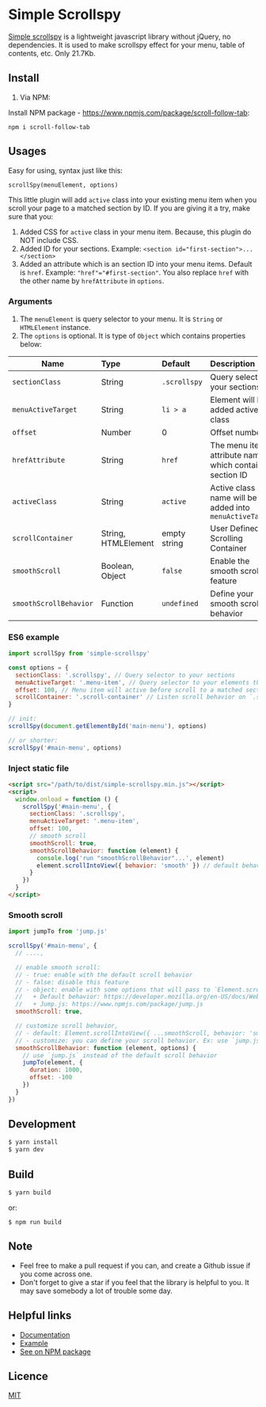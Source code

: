 # Simple Scrollspy

[Simple scrollspy](https://github.com/Cong-Hieu/scroll-follow-tab) is a lightweight javascript library without jQuery,
no dependencies. It is used to make scrollspy effect for your menu, table of contents, etc.
Only 21.7Kb.

## Install

1. Via NPM:

Install NPM package - https://www.npmjs.com/package/scroll-follow-tab:

```npm
npm i scroll-follow-tab
```

## Usages

Easy for using, syntax just like this:

```html
scrollSpy(menuElement, options)
```

This little plugin will add `active` class into your existing menu item when you scroll your page to a matched section by ID.
If you are giving it a try, make sure that you:

1. Added CSS for `active` class in your menu item. Because, this plugin do NOT include CSS.
2. Added ID for your sections.
   Example: `<section id="first-section">...</section>`
3. Added an attribute which is an section ID into your menu items. Default is `href`.
   Example: `"href"="#first-section"`.
   You also replace `href` with the other name by `hrefAttribute` in `options`.

### Arguments

1. The `menuElement` is query selector to your menu. It is `String` or `HTMLElement` instance.
2. The `options` is optional. It is type of `Object` which contains properties below:

| Name                   | Type                | Default      | Description                                              |
| ---------------------- | :------------------ | :----------- | :------------------------------------------------------- |
| `sectionClass`         | String              | `.scrollspy` | Query selector to your sections                          |
| `menuActiveTarget`     | String              | `li > a`     | Element will be added active class                       |
| `offset`               | Number              | 0            | Offset number                                            |
| `hrefAttribute`        | String              | `href`       | The menu item's attribute name which contains section ID |
| `activeClass`          | String              | `active`     | Active class name will be added into `menuActiveTarget`  |
| `scrollContainer`      | String, HTMLElement | empty string | User Defined Scrolling Container                         |
| `smoothScroll`         | Boolean, Object     | `false`      | Enable the smooth scrolling feature                      |
| `smoothScrollBehavior` | Function            | `undefined`  | Define your smooth scroll behavior                       |

### ES6 example

```js
import scrollSpy from 'simple-scrollspy'

const options = {
  sectionClass: '.scrollspy', // Query selector to your sections
  menuActiveTarget: '.menu-item', // Query selector to your elements that will be added `active` class
  offset: 100, // Menu item will active before scroll to a matched section 100px
  scrollContainer: '.scroll-container' // Listen scroll behavior on `.scroll-container` instead of `window`
}

// init:
scrollSpy(document.getElementById('main-menu'), options)

// or shorter:
scrollSpy('#main-menu', options)
```

### Inject static file

```html
<script src="/path/to/dist/simple-scrollspy.min.js"></script>
<script>
  window.onload = function () {
    scrollSpy('#main-menu', {
      sectionClass: '.scrollspy',
      menuActiveTarget: '.menu-item',
      offset: 100,
      // smooth scroll
      smoothScroll: true,
      smoothScrollBehavior: function (element) {
        console.log('run "smoothScrollBehavior"...', element)
        element.scrollIntoView({ behavior: 'smooth' }) // default behavior
      }
    })
  }
</script>
```

### Smooth scroll

```javascript
import jumpTo from 'jump.js'

scrollSpy('#main-menu', {
  // ....,

  // enable smooth scroll:
  // - true: enable with the default scroll behavior
  // - false: disable this feature
  // - object: enable with some options that will pass to `Element.scrollIntoView` or `smoothScrollBehavior`
  //   + Default behavior: https://developer.mozilla.org/en-US/docs/Web/API/Element/scrollIntoView
  //   + Jump.js: https://www.npmjs.com/package/jump.js
  smoothScroll: true,

  // customize scroll behavior,
  // - default: Element.scrollIntoView({ ...smoothScroll, behavior: 'smooth' })
  // - customize: you can define your scroll behavior. Ex: use `jump.js`, jQuery, .etc
  smoothScrollBehavior: function (element, options) {
    // use `jump.js` instead of the default scroll behavior
    jumpTo(element, {
      duration: 1000,
      offset: -100
    })
  }
})
```

## Development

```bash
$ yarn install
$ yarn dev
```

## Build

```bash
$ yarn build
```

or:

```npm
$ npm run build
```

## Note

- Feel free to make a pull request if you can, and create a Github issue if you come across one.
- Don't forget to give a star if you feel that the library is helpful to you. It may save somebody a lot of trouble some day.

## Helpful links

- [Documentation](https://kimyvgy.github.io/simple-scrollspy)
- [Example](https://kimyvgy.github.io/simple-scrollspy/demo)
- [See on NPM package](https://www.npmjs.com/package/simple-scrollspy)

## Licence

[MIT](./LICENSE)
